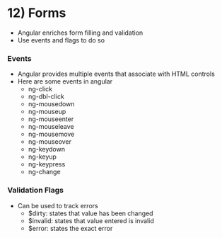 # 12) Forms
- Angular enriches form filling and validation
- Use events and flags to do so

### Events
- Angular provides multiple events that associate with HTML controls
- Here are some events in angular
    - ng-click
    - ng-dbl-click
    - ng-mousedown
    - ng-mouseup
    - ng-mouseenter
    - ng-mouseleave
    - ng-mousemove
    - ng-mouseover
    - ng-keydown
    - ng-keyup
    - ng-keypress
    - ng-change

### Validation Flags
- Can be used to track errors
    - $dirty: states that value has been changed
    - $invalid: states that value entered is invalid
    - $error: states the exact error

